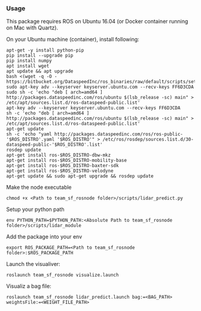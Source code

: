 ### Usage
This package requires ROS on Ubuntu 16.04 (or Docker container running on Mac with Quartz).

On your Ubuntu machine (container), install following:

```
apt-get -y install python-pip
pip install --upgrade pip
pip install numpy
apt install wget
apt update && apt upgrade
bash <(wget -q -O - https://bitbucket.org/DataspeedInc/ros_binaries/raw/default/scripts/setup.bash)
sudo apt-key adv --keyserver keyserver.ubuntu.com --recv-keys FF6D3CDA
sudo sh -c 'echo "deb [ arch=amd64 ] http://packages.dataspeedinc.com/ros/ubuntu $(lsb_release -sc) main" > /etc/apt/sources.list.d/ros-dataspeed-public.list'
apt-key adv --keyserver keyserver.ubuntu.com --recv-keys FF6D3CDA
sh -c 'echo "deb [ arch=amd64 ] http://packages.dataspeedinc.com/ros/ubuntu $(lsb_release -sc) main" > /etc/apt/sources.list.d/ros-dataspeed-public.list'
apt-get update
sh -c 'echo "yaml http://packages.dataspeedinc.com/ros/ros-public-'$ROS_DISTRO'.yaml '$ROS_DISTRO'" > /etc/ros/rosdep/sources.list.d/30-dataspeed-public-'$ROS_DISTRO'.list'
rosdep update
apt-get install ros-$ROS_DISTRO-dbw-mkz
apt-get install ros-$ROS_DISTRO-mobility-base
apt-get install ros-$ROS_DISTRO-baxter-sdk
apt-get install ros-$ROS_DISTRO-velodyne
apt-get update && sudo apt-get upgrade && rosdep update
```

Make the node executable
```
chmod +x <Path to team_sf_rosnode folder>/scripts/lidar_predict.py
```

Setup your python path
```
env PYTHON_PATH=$PYTHON_PATH:<Absolute Path to team_sf_rosnode folder>/scripts/lidar_module
```

Add the package into your env
```
export ROS_PACKAGE_PATH=<Path to team_sf_rosnode folder>:$ROS_PACKAGE_PATH
```

Launch the visualiver:
```
roslaunch team_sf_rosnode visualize.launch
```

Visualiz a bag file:
``` 
roslaunch team_sf_rosnode lidar_predict.launch bag:=<BAG_PATH> weightsFile:=<WEIGHT_FILE_PATH>
```
